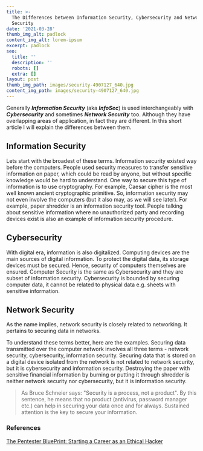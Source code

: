 ```yaml
---
title: >-
  The Differences between Information Security, Cybersecurity and Network
  Security
date: '2021-03-28'
thumb_img_alt: padlock
content_img_alt: lorem-ipsum
excerpt: padlock
seo:
  title: ''
  description: ''
  robots: []
  extra: []
layout: post
thumb_img_path: images/security-4907127_640.jpg
content_img_path: images/security-4907127_640.jpg
---
```

Generally ***Information Security*** (aka ***InfoSec***) is used interchangeably with ***Cybersecurity*** and sometimes ***Network Security*** too. Although they have overlapping areas of application, in fact they are different. In this short article I will explain the differences between them.

## Information Security

Lets start with the broadest of these terms. Information security existed way before the computers. People used security measures to transfer sensitive information on paper, which could be read by anyone, but without specific knowledge would be hard to understand. One way to secure this type of information is to use cryptography. For example, Caesar cipher is the most well known ancient cryptographic primitive. So, information security may not even involve the computers (but it also may, as we will see later). For example, paper shredder is an information security tool. People talking about sensitive information where no unauthorized party and recording devices exist is also an example of information security procedure.

## Cybersecurity

With digital era, information is also digitalized. Computing devices are the main sources of digital information. To protect the digital data, its storage devices must be secured. Hence, security of computers themselves are ensured. Computer Security is the same as Cybersecurity and they are subset of information security. Cybersecurity is bounded by securing computer data, it cannot be related to physical data e.g. sheets with sensitive information.

## Network Security

As the name implies, network security is closely related to networking. It pertains to securing data in networks.

To understand these terms better, here are the examples. Securing data transmitted over the computer network involves all three terms - network security, cybersecurity, information security. Securing data that is stored on a digital device isolated from the network is not related to network security, but it is cybersecurity and information security. Destroying the paper with sensitive financial information by burning or putting it through shredder is neither network security nor cybersecurity, but it is information security.

> As Bruce Schneier says: "Security is a process, not a product". By this sentence, he means that no product (antivirus, password manager etc.) can help in securing your data once and for always.  Sustained attention is the key to secure your information.

### References

[The Pentester BluePrint: Starting a Career as an Ethical Hacker](https://www.amazon.com/gp/product/1119684307/ref=as_li_tl?ie=UTF8\&camp=1789\&creative=9325\&creativeASIN=1119684307\&linkCode=as2\&tag=myrat-20\&linkId=aff549ddee892b455d471ae995b6a3ff)
